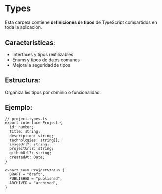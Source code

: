 # Types

Esta carpeta contiene **definiciones de tipos** de TypeScript compartidos en toda la aplicación.

## Características:

- Interfaces y tipos reutilizables
- Enums y tipos de datos comunes
- Mejora la seguridad de tipos

## Estructura:

Organiza los tipos por dominio o funcionalidad.

## Ejemplo:

```tsx
// project.types.ts
export interface Project {
  id: number;
  title: string;
  description: string;
  technologies: string[];
  imageUrl?: string;
  projectUrl?: string;
  githubUrl?: string;
  createdAt: Date;
}

export enum ProjectStatus {
  DRAFT = "draft",
  PUBLISHED = "published",
  ARCHIVED = "archived",
}
```
